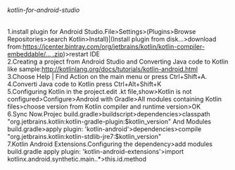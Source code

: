 <h6> kotlin-for-android-studio</h6>
1.install plugin for Android Studio.File>Settings>(Plugins>Browse Repositories>search Kotlin>Install)|(Install plugin from disk...>download from:<a href="https://jcenter.bintray.com/org/jetbrains/kotlin/kotlin-compiler-embeddable/">https://jcenter.bintray.com/org/jetbrains/kotlin/kotlin-compiler-embeddable/... .zip</a>)>restart IDE <br>
2.Creating a project from Android Studio and Converting Java code to Kotlin like sample:<a href="http://kotlinlang.org/docs/tutorials/kotlin-android.html">http://kotlinlang.org/docs/tutorials/kotlin-android.html</a> <br>
3.Choose Help | Find Action on the main menu or press Ctrl+Shift+A. <br>
4.Converti Java code to Kotlin press Ctrl+Alt+Shift+K <br>
5.Configuring Kotlin in the project.edit .kt file,show>Kotlin is not configured>Configure>Android with Gradle>All modules containing Kotlin files>choose version from Kotlin compiler and runtime version>OK <br>
6.Sync Now.Projec build.gradle>buildscript>dependencies>classpath "org.jetbrains.kotlin:kotlin-gradle-plugin:$kotlin_version" And Modules build.gradle>apply plugin: 'kotlin-android'>dependencies>compile "org.jetbrains.kotlin:kotlin-stdlib-jre7:$kotlin_version" <br>
7.Kotlin Android Extensions.Configuring the dependency>add modules build.gradle apply plugin: 'kotlin-android-extensions'>import kotlinx.android.synthetic.main.<layout.name>.*>this.id.method <br>
